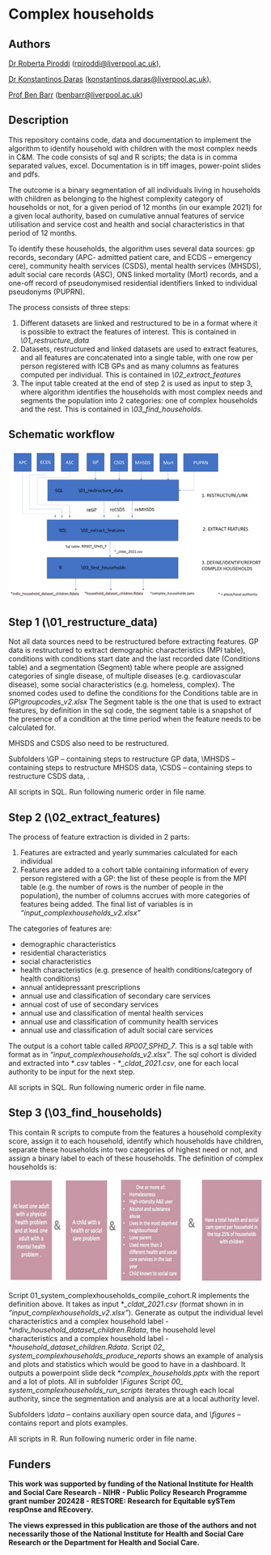 # Complex households
## Authors 
[Dr Roberta Piroddi](https://www.liverpool.ac.uk/population-health/staff/roberta-piroddi/) (rpiroddi@liverpool.ac.uk),

[Dr Konstantinos Daras]([link-to-profile](https://www.liverpool.ac.uk/population-health/staff/konstantinos-daras/)) (konstantinos.daras@liverpool.ac.uk),

[Prof Ben Barr]([link-to-profile](https://www.liverpool.ac.uk/population-health/staff/benjamin-barr/)) (benbarr@liverpool.ac.uk) 

## Description 
This repository contains code, data and documentation to implement the algorithm to identify household with children with the most complex needs in C&M. The code consists of sql and R scripts; the data is in comma separated values, excel. Documentation is in tiff images, power-point slides and pdfs.

The outcome is a binary segmentation of all individuals living in households with children as belonging to the highest complexity category of households or not, for a given period of 12 months (in our example 2021) for a given local authority, based on cumulative annual features of service utilisation and service cost and health and social characteristics in that period of 12 months. 

To identify these households, the algorithm uses several data sources: gp records, secondary (APC- admitted patient care, and ECDS – emergency cere), community health services (CSDS), mental health services (MHSDS), adult social care records (ASC), ONS linked mortality (Mort) records, and a one-off record of pseudonymised residential identifiers linked to individual pseudonyms (PUPRN).

The process consists of three steps: 
1. Different datasets are linked and restructured to be in a format where it is possible to extract the features of interest. This is contained in *\01_restructure_data* 
2. Datasets, restructured and linked datasets are used to extract features, and all features are concatenated into a single table, with one row per person registered with ICB GPs and as many columns as features computed per individual. This is contained in *\02_extract_features*
3. The input table created at the end of step 2 is used as input to step 3, where algorithm identifies the households with most complex needs and segments the population into 2 categories: one of complex households and the rest. This is contained in *\03_find_households*.

## Schematic workflow
![alt text](Complex_HH_workflow.png)

## Step 1 (\01_restructure_data)
Not all data sources need to be restructured before extracting features.
GP data is restructured to extract demographic characteristics (MPI table), conditions with conditions start date and the last recorded date (Conditions table) and a segmentation (Segment) table where people are assigned categories of single disease, of multiple diseases (e.g. cardiovascular disease), some social characteristics (e.g. homeless, complex).
The snomed codes used to define the conditions for the Conditions table are in *GP\groupcodes_v2.xlsx*
The Segment table is the one that is used to extract features, by definition in the sql code, the segment table is a snapshot of the presence of a condition at the time period when the feature needs to be calculated for.

MHSDS and CSDS also need to be restructured.

Subfolders \GP – containing steps to restructure GP data, \MHSDS – containing steps to restructure MHSDS data, \CSDS – containing steps to restructure CSDS data, .

All scripts in SQL. Run following numeric order in file name. 

## Step 2 (\02_extract_features)
The process of feature extraction is divided in 2 parts:

1. Features are extracted and yearly summaries calculated for each individual
2. Features are added to a cohort table containing information of every person registered with a GP: the list of these people is from the MPI table (e.g. the number of rows is the number of people in the population), the number of columns accrues with more categories of features being added. The final list of variables is in *“input_complexhouseholds_v2.xlsx”*

 The categories of features are:
- demographic characteristics
- residential characteristics
- social characteristics
- health characteristics (e.g. presence of health conditions/category of health conditions)
- annual antidepressant prescriptions
- annual use and classification of secondary care services
- annual cost of use of secondary services
- annual use and classification of mental health services
- annual use and classification of community health services
- annual use and classification of adult social care services

The output is a cohort table called *RP007_SPHD_7*. This is a sql table with format as in *“input_complexhouseholds_v2.xlsx”*. 
The sql cohort is divided and extracted into **.csv* tables - **_cldat_2021.csv*, one for each local authority to be input for the next step.

All scripts in SQL. Run following numeric order in file name. 

## Step 3 (\03_find_households)
This contain R scripts to compute from the features a household complexity score, assign it to each household, identify which households have children, separate these households into two categories of highest need or not, and assign a binary label to each of these households.
The definition of complex households is:

![alt text](CHH_definition.png)

Script 01_system_complexhouseholds_compile_cohort.R implements the definition above. It takes as input **_cldat_2021.csv* (format shown in in *“input_complexhouseholds_v2.xlsx”*). 
Generate as output the individual level characteristics and a complex household label - **indiv_household_dataset_children.Rdata*, the household level characteristics and a complex household label - **household_dataset_children.Rdata*.
Script *02_ system_complexhouseholds_produce_reports* shows an example of analysis and plots and statistics which would be good to have in a dashboard. It outputs a powerpoint slide deck **complex_households.pptx* with the report and a lot of plots. All in subfolder *\Figures* Script *00_ system_complexhouseholds_run_scripts* iterates through each local authority, since the segmentation and analysis are at a local authority level.

Subfolders *\data* – contains auxiliary open source data, and *\figures* – contains report and plots examples.

All scripts in R. Run following numeric order in file name. 

## Funders
**This work was supported by funding of the National Institute for Health and Social Care Research - NIHR - Public Policy Research Programme grant number 202428 - RESTORE: Research for Equitable sySTem respOnse and REcovery.**


**The views expressed in this publication are those of the authors and not necessarily those of the National Institute for Health and Social Care Research or the Department for Health and Social Care.**

